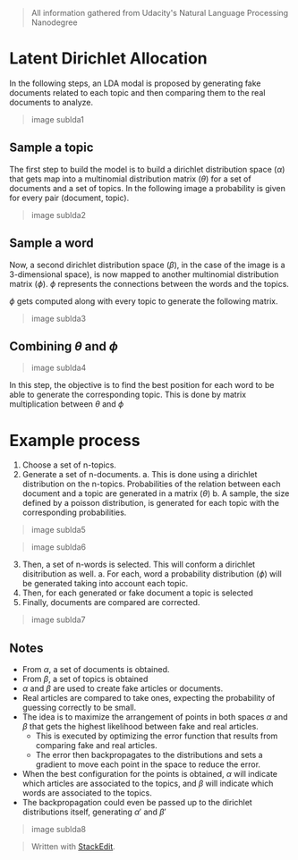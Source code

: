 > All information gathered from Udacity's Natural Language Processing Nanodegree

# Latent Dirichlet Allocation

In the following steps, an LDA modal is proposed by generating fake documents related to each topic and then comparing them to the real documents to analyze.

> image sublda1

## Sample a topic

The first step to build the model is to build a dirichlet distribution space ($\alpha$) that gets map into a multinomial distribution matrix ($\theta$) for a set of documents and a set of topics. In the following image a probability is given for every pair (document, topic).

> image sublda2

## Sample a word

Now, a second dirichlet distribution space ($\beta$), in the case of the image is a 3-dimensional space),  is now mapped to another multinomial distribution matrix ($\phi$). $\phi$ represents the connections between the words and the topics.

$\phi$ gets computed along with every topic to generate the following matrix.

> image sublda3

## Combining $\theta$ and $\phi$

> image sublda4

In this step, the objective is to find the best position for each word to be able to generate the corresponding topic. This is done by matrix multiplication between $\theta$ and $\phi$

# Example process

1. Choose a set of n-topics.
2. Generate a set of n-documents. 
	a. This is done using a dirichlet distribution on the n-topics. Probabilities of the relation between each document and a topic are generated in a matrix ($\theta$)
	b. A sample, the size defined by a poisson distribution, is generated for each topic with the corresponding probabilities.

> image sublda5

> image sublda6

3. Then, a set of n-words is selected. This will conform a dirichlet disitribution as well. 
	a. For each, word a probability distribution ($\phi$) will be generated taking into account each topic.
4. Then, for each generated or fake document a topic is selected 
5. Finally, documents are compared are corrected.

> image sublda7

## Notes

- From $\alpha$, a set of documents is obtained. 
- From $\beta$, a set of topics is obtained
- $\alpha$ and $\beta$ are used to create fake articles or documents.
- Real articles are compared to take ones, expecting the probability of guessing correctly to be small.
- The idea is to maximize the arrangement of points in both spaces $\alpha$ and $\beta$ that gets the highest likelihood between fake and real articles.
	- This is executed by optimizing the error function that results from comparing fake and real articles.
	- The error then backpropagates to the distributions and sets a gradient to move each point in the space to reduce the error.
- When the best configuration for the points is obtained, $\alpha$ will indicate which articles are associated to the topics, and $\beta$ will indicate which words are associated to the topics.
- The backpropagation could even be passed up to the dirichlet distributions itself, generating $\alpha'$ and $\beta'$

> image sublda8

> Written with [StackEdit](https://stackedit.io/).
<!--stackedit_data:
eyJoaXN0b3J5IjpbLTE4NDUyNDQ3NDksLTg2MjUzMDY5NywtMT
gwMjM4OTM5NSw3MzYzMzYzMV19
-->